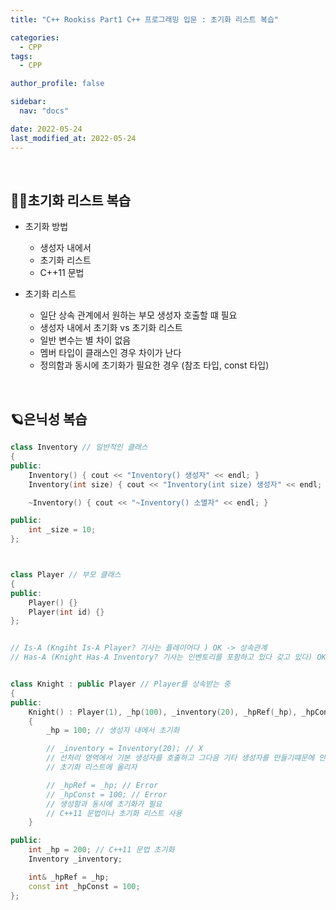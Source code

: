 ```yaml
---
title: "C++ Rookiss Part1 C++ 프로그래밍 입문 : 초기화 리스트 복습"

categories:
  - CPP
tags:
  - CPP

author_profile: false

sidebar:
  nav: "docs"

date: 2022-05-24
last_modified_at: 2022-05-24
---
```


<br>

## 🙇‍♀️초기화 리스트 복습

* 초기화 방법
    - 생성자 내에서
    - 초기화 리스트
    - C++11 문법

* 초기화 리스트
    - 일단 상속 관계에서 원하는 부모 생성자 호출할 떄 필요
    - 생성자 내에서 초기화 vs 초기화 리스트
    - 일반 변수는 별 차이 없음
    - 멤버 타입이 클래스인 경우 차이가 난다
    - 정의함과 동시에 초기화가 필요한 경우 (참조 타입, const 타입)



<br>


## 🪐은닉성 복습


```cpp
class Inventory // 일반적인 클래스
{
public:
	Inventory() { cout << "Inventory() 생성자" << endl; }
	Inventory(int size) { cout << "Inventory(int size) 생성자" << endl; _size = size; }

	~Inventory() { cout << "~Inventory() 소멸자" << endl; }

public:
	int _size = 10;
};



class Player // 부모 클래스
{
public:
	Player() {}
	Player(int id) {}
};


// Is-A (Kngiht Is-A Player? 기사는 플레이어다 ) OK -> 상속관계
// Has-A (Knight Has-A Inventory? 기사는 인벤토리를 포함하고 있다 갖고 있다) OK -> 포함관계


class Knight : public Player // Player를 상속받는 중
{
public:
	Knight() : Player(1), _hp(100), _inventory(20), _hpRef(_hp), _hpConst(100) // 초기화 리스트
	{
		_hp = 100; // 생성자 내에서 초기화

		// _inventory = Inventory(20); // X
		// 선처리 영역에서 기본 생성자를 호출하고 그다음 기타 생성자를 만들기떄문에 안좋은 코드
		// 초기화 리스트에 올리자

		// _hpRef = _hp; // Error
		// _hpConst = 100; // Error
		// 생성함과 동시에 초기화가 필요
		// C++11 문법이나 초기화 리스트 사용
	}

public:
	int _hp = 200; // C++11 문법 초기화
	Inventory _inventory;

	int& _hpRef = _hp;
	const int _hpConst = 100;
};
```